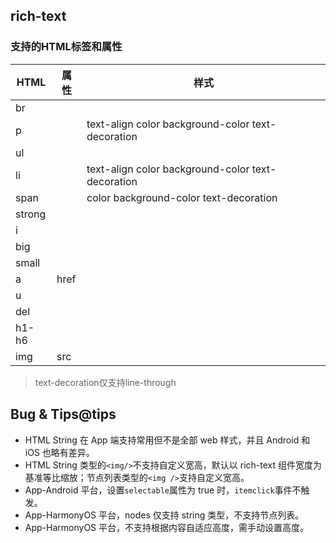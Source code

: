 ## rich-text

<!-- UTSCOMJSON.rich-text.description -->

<!-- UTSCOMJSON.rich-text.compatibility -->

### 支持的HTML标签和属性
|HTML   |属性    |样式   |
|-------|-------|-------|
|br     |       |       |
|p      |       |text-align color background-color text-decoration|
|ul     |       |       |
|li     |       |text-align color background-color text-decoration|
|span   |       |color background-color text-decoration|
|strong |       |       |
|i      |       |       |
|big    |       |       |
|small  |       |       |
|a      |href   |       |
|u      |       |       |
|del    |       |       |
|h1-h6  |       |       |
|img    |src    |       |

> text-decoration仅支持line-through

<!-- UTSCOMJSON.rich-text.attribute -->

<!-- UTSCOMJSON.rich-text.event -->

<!-- UTSCOMJSON.rich-text.component_type-->

<!-- UTSCOMJSON.rich-text.children -->

<!-- UTSCOMJSON.rich-text.example -->

<!-- UTSCOMJSON.rich-text.reference -->

## Bug & Tips@tips

- HTML String 在 App 端支持常用但不是全部 web 样式，并且 Android 和 iOS 也略有差异。
- HTML String 类型的`<img/>`不支持自定义宽高，默认以 rich-text 组件宽度为基准等比缩放；节点列表类型的`<img />`支持自定义宽高。
- App-Android 平台，设置`selectable`属性为 true 时，`itemclick`事件不触发。
- App-HarmonyOS 平台，nodes 仅支持 string 类型，不支持节点列表。
- App-HarmonyOS 平台，不支持根据内容自适应高度，需手动设置高度。
